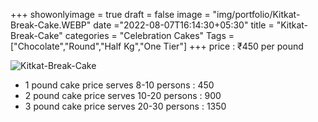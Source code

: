 +++
showonlyimage = true
draft = false
image = "img/portfolio/Kitkat-Break-Cake.WEBP"
date ="2022-08-07T16:14:30+05:30"
title = "Kitkat-Break-Cake"
categories = "Celebration Cakes"
Tags = ["Chocolate","Round","Half Kg","One Tier"]
+++
price : ₹450 per pound
<!--more-->
![Kitkat-Break-Cake](/img/portfolio/Kitkat-Break-Cake.WEBP)
* 1 pound cake price serves 8-10 persons : 450
* 2 pound cake price serves 10-20 persons : 900
* 3 pound cake price serves 20-30 persons : 1350

